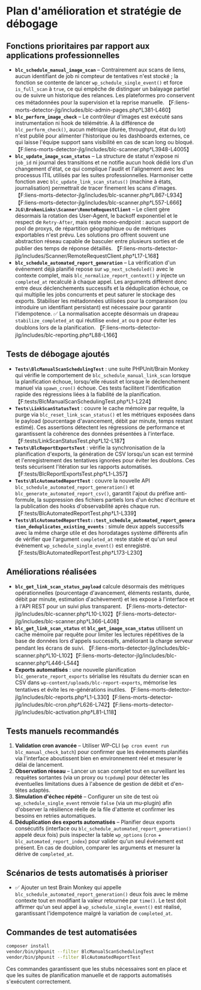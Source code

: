 # Plan d'amélioration et stratégie de débogage

## Fonctions prioritaires par rapport aux applications professionnelles

- **`blc_schedule_manual_image_scan`** – Contrairement aux scans de liens, aucun identifiant de job ni compteur de tentatives n'est stocké ; la fonction se contente de lancer `wp_schedule_single_event()` et force `is_full_scan` à `true`, ce qui empêche de distinguer un balayage partiel ou de suivre un historique des relances. Les plateformes pro conservent ces métadonnées pour la supervision et la reprise manuelle. 【F:liens-morts-detector-jlg/includes/blc-admin-pages.php†L381-L460】
- **`blc_perform_image_check`** – Le contrôleur d'images est exécuté sans instrumentation ni hook de télémétrie. À la différence de `blc_perform_check()`, aucun métrique (durée, throughput, état du lot) n'est publié pour alimenter l'historique ou les dashboards externes, ce qui laisse l'équipe support sans visibilité en cas de scan long ou bloqué. 【F:liens-morts-detector-jlg/includes/blc-scanner.php†L3948-L4005】
- **`blc_update_image_scan_status`** – La structure de statut n'expose ni `job_id` ni journal des transitions et ne notifie aucun hook dédié lors d'un changement d'état, ce qui complique l'audit et l'alignement avec les processus ITIL utilisés par les suites professionnelles. Harmoniser cette fonction avec `blc_update_link_scan_status()` (machine à états, journalisation) permettrait de tracer finement les scans d'images. 【F:liens-morts-detector-jlg/includes/blc-scanner.php†L867-L934】【F:liens-morts-detector-jlg/includes/blc-scanner.php†L557-L666】
- **`JLG\BrokenLinks\Scanner\RemoteRequestClient`** – Le client gère désormais la rotation des User-Agent, le backoff exponentiel et le respect de `Retry-After`, mais reste mono-endpoint : aucun support de pool de proxys, de répartition géographique ou de métriques exportables n'est prévu. Les solutions pro offrent souvent une abstraction réseau capable de basculer entre plusieurs sorties et de publier des temps de réponse détaillés. 【F:liens-morts-detector-jlg/includes/Scanner/RemoteRequestClient.php†L17-L168】
- **`blc_schedule_automated_report_generation`** – La vérification d'un événement déjà planifié repose sur `wp_next_scheduled()` avec le contexte complet, mais `blc_normalize_report_context()` y injecte un `completed_at` recalculé à chaque appel. Les arguments diffèrent donc entre deux déclenchements successifs et la déduplication échoue, ce qui multiplie les jobs concurrents et peut saturer le stockage des exports. Stabiliser les métadonnées utilisées pour la comparaison (ou introduire un identifiant persistant) est nécessaire pour garantir l'idempotence. ✅ La normalisation accepte désormais un drapeau `stabilize_completed_at` qui réutilise `ended_at` ou `0` pour éviter les doublons lors de la planification. 【F:liens-morts-detector-jlg/includes/blc-reporting.php†L88-L166】
## Tests de débogage ajoutés

- **`Tests\BlcManualScanSchedulingTest`** : une suite PHPUnit/Brain Monkey qui vérifie le comportement de `blc_schedule_manual_link_scan` lorsque la planification échoue, lorsqu'elle réussit et lorsque le déclenchement manuel via `spawn_cron()` échoue. Ces tests facilitent l'identification rapide des régressions liées à la fiabilité de la planification. 【F:tests/BlcManualScanSchedulingTest.php†L1-L224】
- **`Tests\LinkScanStatusTest`** : couvre le cache mémoire par requête, la purge via `blc_reset_link_scan_status()` et les métriques exposées dans le payload (pourcentage d'avancement, débit par minute, temps restant estimé). Ces assertions détectent les régressions de performance et garantissent la cohérence des données présentées à l'interface. 【F:tests/LinkScanStatusTest.php†L12-L187】
- **`Tests\BlcReportExportsTest`** : vérifie la synchronisation de la planification d'exports, la génération de CSV lorsqu'un scan est terminé et l'enregistrement des tentatives ignorées pour éviter les doublons. Ces tests sécurisent l'itération sur les rapports automatisés. 【F:tests/BlcReportExportsTest.php†L1-L357】
- **`Tests\BlcAutomatedReportTest`** : couvre la nouvelle API `blc_schedule_automated_report_generation()` et `blc_generate_automated_report_csv()`, garantit l'ajout du préfixe anti-formule, la suppression des fichiers partiels lors d'un échec d'écriture et la publication des hooks d'observabilité après chaque run. 【F:tests/BlcAutomatedReportTest.php†L1-L339】
- **`Tests\BlcAutomatedReportTest::test_schedule_automated_report_generation_deduplicates_existing_events`** : simule deux appels successifs avec la même charge utile et des horodatages système différents afin de vérifier que l'argument `completed_at` reste stable et qu'un seul événement `wp_schedule_single_event()` est enregistré. 【F:tests/BlcAutomatedReportTest.php†L173-L230】

## Améliorations réalisées

- **`blc_get_link_scan_status_payload`** calcule désormais des métriques opérationnelles (pourcentage d'avancement, éléments restants, durée, débit par minute, estimation d'achèvement) et les expose à l'interface et à l'API REST pour un suivi plus transparent. 【F:liens-morts-detector-jlg/includes/blc-scanner.php†L10-L102】【F:liens-morts-detector-jlg/includes/blc-scanner.php†L366-L408】
- **`blc_get_link_scan_status`** et **`blc_get_image_scan_status`** utilisent un cache mémoire par requête pour limiter les lectures répétitives de la base de données lors d'appels successifs, améliorant la charge serveur pendant les écrans de suivi. 【F:liens-morts-detector-jlg/includes/blc-scanner.php†L10-L102】【F:liens-morts-detector-jlg/includes/blc-scanner.php†L446-L544】
- **Exports automatisés** : une nouvelle planification `blc_generate_report_exports` sérialise les résultats du dernier scan en CSV dans `wp-content/uploads/blc-report-exports`, mémorise les tentatives et évite les re-générations inutiles. 【F:liens-morts-detector-jlg/includes/blc-reports.php†L1-L330】【F:liens-morts-detector-jlg/includes/blc-cron.php†L626-L742】【F:liens-morts-detector-jlg/includes/blc-activation.php†L81-L118】

## Tests manuels recommandés

1. **Validation cron avancée** – Utiliser WP-CLI (`wp cron event run blc_manual_check_batch`) pour confirmer que les événements planifiés via l'interface aboutissent bien en environnement réel et mesurer le délai de lancement.
2. **Observation réseau** – Lancer un scan complet tout en surveillant les requêtes sortantes (via un proxy ou `tcpdump`) pour détecter les éventuelles limitations dues à l'absence de gestion de débit et d'en-têtes adaptés.
3. **Simulation d'échec répété** – Configurer un site de test où `wp_schedule_single_event` renvoie `false` (via un mu-plugin) afin d'observer la résilience réelle de la file d'attente et confirmer les besoins en retries automatiques.
4. **Déduplication des exports automatisés** – Planifier deux exports consécutifs (interface ou `blc_schedule_automated_report_generation()` appelé deux fois) puis inspecter la table `wp_options` (`cron` + `blc_automated_report_index`) pour valider qu'un seul événement est présent. En cas de doublon, comparer les arguments et mesurer la dérive de `completed_at`.

## Scénarios de tests automatisés à prioriser

- ✅ Ajouter un test Brain Monkey qui appelle `blc_schedule_automated_report_generation()` deux fois avec le même contexte tout en modifiant la valeur retournée par `time()`. Le test doit affirmer qu'un seul appel à `wp_schedule_single_event()` est réalisé, garantissant l'idempotence malgré la variation de `completed_at`.

## Commandes de test automatisées

```bash
composer install
vendor/bin/phpunit --filter BlcManualScanSchedulingTest
vendor/bin/phpunit --filter BlcAutomatedReportTest
```
Ces commandes garantissent que les stubs nécessaires sont en place et que les suites de planification manuelle et de rapports automatisés s'exécutent correctement.
